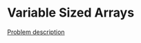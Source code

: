 # Variable Sized Arrays

[Problem description](https://www.hackerrank.com/challenges/variable-sized-arrays)
